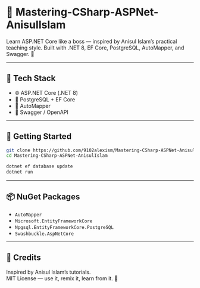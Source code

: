 # 🎯 Mastering-CSharp-ASPNet-AnisulIslam

Learn ASP.NET Core like a boss — inspired by Anisul Islam’s practical teaching style. Built with .NET 8, EF Core, PostgreSQL, AutoMapper, and Swagger. 🚀

---

## 🔧 Tech Stack

- 🌐 ASP.NET Core (.NET 8)
- 🐘 PostgreSQL + EF Core
- 🧭 AutoMapper
- 📜 Swagger / OpenAPI

---

## 🚀 Getting Started

```bash
git clone https://github.com/9102alexism/Mastering-CSharp-ASPNet-AnisulIslam.git
cd Mastering-CSharp-ASPNet-AnisulIslam

dotnet ef database update
dotnet run
```

---

## 📦 NuGet Packages

- `AutoMapper`
- `Microsoft.EntityFrameworkCore`
- `Npgsql.EntityFrameworkCore.PostgreSQL`
- `Swashbuckle.AspNetCore`

---

## 🙌 Credits

Inspired by Anisul Islam’s tutorials.  
MIT License — use it, remix it, learn from it. 💜
